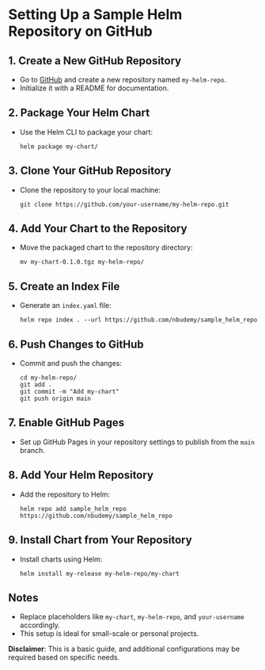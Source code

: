 
# Setting Up a Sample Helm Repository on GitHub

## 1. Create a New GitHub Repository
- Go to [GitHub](https://github.com/) and create a new repository named `my-helm-repo`.
- Initialize it with a README for documentation.

## 2. Package Your Helm Chart
- Use the Helm CLI to package your chart:
  ```shell
  helm package my-chart/
  ```

## 3. Clone Your GitHub Repository
- Clone the repository to your local machine:
  ```shell
  git clone https://github.com/your-username/my-helm-repo.git
  ```

## 4. Add Your Chart to the Repository
- Move the packaged chart to the repository directory:
  ```shell
  mv my-chart-0.1.0.tgz my-helm-repo/
  ```

## 5. Create an Index File
- Generate an `index.yaml` file:
  ```shell
  helm repo index . --url https://github.com/nbudemy/sample_helm_repo
  ```

## 6. Push Changes to GitHub
- Commit and push the changes:
  ```shell
  cd my-helm-repo/
  git add .
  git commit -m "Add my-chart"
  git push origin main
  ```

## 7. Enable GitHub Pages
- Set up GitHub Pages in your repository settings to publish from the `main` branch.

## 8. Add Your Helm Repository
- Add the repository to Helm:
  ```shell
  helm repo add sample_helm_repo https://github.com/nbudemy/sample_helm_repo
  ```

## 9. Install Chart from Your Repository
- Install charts using Helm:
  ```shell
  helm install my-release my-helm-repo/my-chart
  ```

## Notes
- Replace placeholders like `my-chart`, `my-helm-repo`, and `your-username` accordingly.
- This setup is ideal for small-scale or personal projects.

**Disclaimer**: This is a basic guide, and additional configurations may be required based on specific needs.
